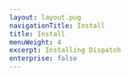 ```yaml
---
layout: layout.pug
navigationTitle: Install
title: Install
menuWeight: 4
excerpt: Installing Dispatch
enterprise: false
---
```



